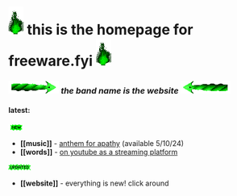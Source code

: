 # ![green_flame](media/green_flame.gif) this is the homepage for freeware.fyi ![green_flame](media/green_flame.gif)

### ![Rgreen](media/Rgreen.gif)        *the band name is the website*        ![Lgreen](media/Lgreen.gif)

#### **latest**: 

![new](media/newgreen1.gif)<br>
- **[[music]]** - [anthem for apathy](music.html) (available 5/10/24)
- **[[words]]** - [on youtube as a streaming platform](words_youtube.html)

![updated](media/Updatedgreen.gif)<br>
- **[[website]]** - everything is new! click around

